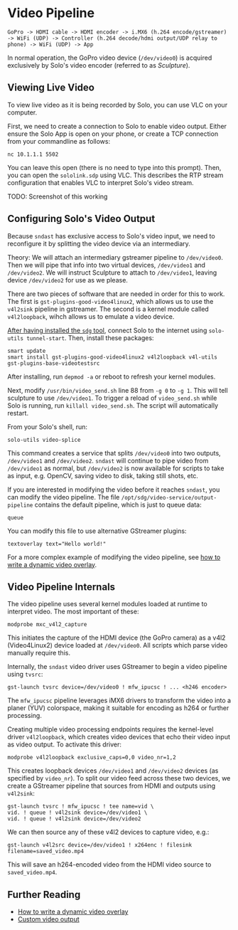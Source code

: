 # Video Pipeline

```
GoPro -> HDMI cable -> HDMI encoder -> i.MX6 (h.264 encode/gstreamer) -> WiFi (UDP) -> Controller (h.264 decode/hdmi output/UDP relay to phone) -> WiFi (UDP) -> App
```

In normal operation, the GoPro video device (`/dev/video0`) is acquired exclusively by Solo's video encoder (referred to as _Sculpture_). 

## Viewing Live Video

To view live video as it is being recorded by Solo, you can use VLC on your computer.

First, we need to create a connection to Solo to enable video output. Either ensure the Solo App is open on your phone, or create a TCP connection from your commandline as follows:

```
nc 10.1.1.1 5502
```

You can leave this open (there is no need to type into this prompt). Then, you can open the `sololink.sdp` using VLC. This describes the RTP stream configuration that enables VLC to interpret Solo's video stream.

TODO: Screenshot of this working

## Configuring Solo's Video Output

Because `sndast` has exclusive access to Solo's video input, we need to reconfigure it by splitting the video device via an intermediary.

Theory: We will attach an intermediary gstreamer pipeline to `/dev/video0`.  Then we will pipe that info into two virtual devices, `/dev/video1` and `/dev/video2`.  We will instruct Sculpture to attach to `/dev/video1`, leaving device `/dev/video2` for use as we please.

There are two pieces of software that are needed in order for this to work.  The first is `gst-plugins-good-video4linux2`, which allows us to use the `v4l2sink` pipeline in gstreamer.  The second is a kernel module called `v4l2loopback`, wihch allows us to emulate a video device. 

[After having installed the `sdg` tool](utils.html), connect Solo to the internet using `solo-utils tunnel-start`. Then, install these packages:

```
smart update
smart install gst-plugins-good-video4linux2 v4l2loopback v4l-utils gst-plugins-base-videotestsrc
```

After installing, run `depmod -a` or reboot to refresh your kernel modules.

Next, modify `/usr/bin/video_send.sh` line 88 from `-g 0` to `-g 1`.  This will tell sculpture to use `/dev/video1`. To trigger a reload of `video_send.sh` while Solo is running, run `killall video_send.sh`. The script will automatically restart.

From your Solo's shell, run:

```
solo-utils video-splice
```

This command creates a service that splits `/dev/video0` into two outputs, `/dev/video1` and `/dev/video2`. `sndast` will continue to pipe video from `/dev/video1` as normal, but `/dev/video2` is now available for scripts to take as input, e.g. OpenCV, saving video to disk, taking still shots, etc.

If you are interested in modifying the video before it reaches `sndast`, you can modify the video pipeline. The file `/opt/sdg/video-service/output-pipeline` contains the default pipeline, which is just to queue data:

```
queue
```

You can modify this file to use alternative GStreamer plugins:

```
textoverlay text="Hello world!"
```

For a more complex example of modifying the video pipeline, see [how to write a dynamic video overlay](video-overlay.html).

## Video Pipeline Internals

The video pipeline uses several kernel modules loaded at runtime to interpret video. The most important of these:

```
modprobe mxc_v4l2_capture
```

This initiates the capture of the HDMI device (the GoPro camera) as a v4l2 (Video4Linux2) device loaded at `/dev/video0`. All scripts which parse video manually require this.

Internally, the `sndast` video driver uses GStreamer to begin a video pipeline using `tvsrc`:

```
gst-launch tvsrc device=/dev/video0 ! mfw_ipucsc ! ... <h246 encoder>
```

The `mfw_ipucsc` pipeline leverages iMX6 drivers to transform the video into a planer (YUV) colorspace, making it suitable for encoding as h264 or further processing.

Creating multiple video processing endpoints requires the kernel-level driver `v4l2loopback`, which creates video devices that echo their video input as video output. To activate this driver:

```
modprobe v4l2loopback exclusive_caps=0,0 video_nr=1,2
```

This creates loopback devices `/dev/video1` and `/dev/video2` devices (as specified by `video_nr`). To split our video feed across these two devices, we create a GStreamer pipeline that sources from HDMI and outputs using `v4l2sink`:

```
gst-launch tvsrc ! mfw_ipucsc ! tee name=vid \
vid. ! queue ! v4l2sink device=/dev/video1 \
vid. ! queue ! v4l2sink device=/dev/video2
```

We can then source any of these v4l2 devices to capture video, e.g.:

```
gst-launch v4l2src device=/dev/video1 ! x264enc ! filesink filename=saved_video.mp4
```

This will save an h264-encoded video from the HDMI video source to `saved_video.mp4`.

## Further Reading

* [How to write a dynamic video overlay](video-overlay.html)
* [Custom video output](video-out.html)
